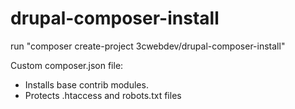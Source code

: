 # drupal-composer-install

run "composer create-project 3cwebdev/drupal-composer-install"

Custom composer.json file:

- Installs base contrib modules.
- Protects .htaccess and robots.txt files

